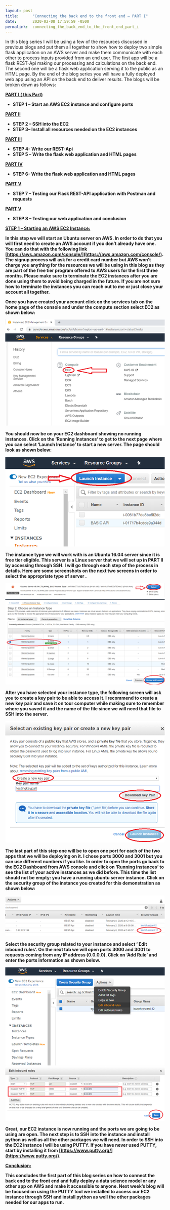 ```yaml
---
layout: post
title:      "Connecting the back end to the front end – PART I"
date:       2020-02-08 17:59:59 -0500
permalink:  connecting_the_back_end_to_the_front_end_part_i
---
```



In this blog series I will be using a few of the resources discussed in previous blogs and put them all together to show how to deploy two simple flask application on an AWS server and make them communicate with each other to process inputs provided from an end user. The first app will be a flask REST-Api making our processing and calculations on the back end. The second one will be a flask web application serving it to the public as an HTML page. By the end of the blog series you will have a fully deployed web app using an API on the back end to deliver results. The blogs will be broken down as follows:

<b><u>PART I ( this Part) </u>

* STEP 1 – Start an AWS EC2 instance and configure ports

<b><u>PART II</u>

* STEP 2 – SSH into the EC2 
* STEP 3– Install all resources needed on the EC2 instances

<b><u>PART III</u>

* STEP 4- Write our REST-Api 
* STEP 5 – Write the flask web application and HTML pages

<b><u>PART IV</u>

* STEP 6- Write the flask web application and HTML pages

<b><u>PART V</u>

* STEP 7 – Testing our Flask REST-API application with Postman and requests

<b><u>PART V</u>

* STEP 8 – Testing our web application and conclusion

<b><u>STEP 1 – Starting an AWS EC2 Instance: </u>

In this step we will start an Ubuntu server on AWS. In order to do that you will first need to create an AWS account if you don’t already have one. You can do that with the following link [https://aws.amazon.com/console/](https://aws.amazon.com/console/). The signup process will ask for a credit card number but AWS won’t charge you anything for the resources we will be using in this blog as they are part of the free tier program offered to AWS users for the first three months. Please make sure to terminate the EC2 instances after you are done using them to avoid being charged in the future. If you are not sure how to terminate the instances you can reach out to me or just close your account all together.

Once you have created your account click on the services tab on the home page of the console and under the compute section select EC2 as shown below:

![](img/104.png)

You should now be on your EC2 dashboard showing no running instances. Click on the ‘Running Instances’ to get to the next page where you can select ‘Launch Instance’ to start a new server. The page should look as shown below:

![](img/105.png)

The instance type we will work with is an Ubuntu 16.04 server since it is free tier eligible. This server is a Linux server that we will set up in PART II by accessing through SSH. I will go through each step of the process in details. Here are some screenshots on the next two screens in order to select the appropriate type of server . 

![](img/106.png)
![](img/107.png)

After you have selected your instance type, the following screen will ask you to create a key pair to be able to access it. I recommend to create a new key pair and save it on tour computer while making sure to remember where you saved it and the name of the file since we will need that file to SSH into the server.

![](img/108.png)

The last part of this step one will be to open one port for each of the two apps that we will be deploying on it. I chose ports 3000 and 3001 but you can use different numbers if you like. In order to open the ports go back to the EC2 Dashboard from AWS console and click on ‘Running instances’ to see the list of your active instances as we did before. This time the list should not be empty: you have a running ubuntu server instance.  Click on the security group of the instance you created for this demonstration as shown below:

![](img/109.png)

Select the security group related to your instance and select ‘ Edit inbound rules’.  On the next tab we will open ports 3000 and 3001 to requests coming from any IP address (0.0.0.0). Click on ‘Add Rule’ and enter the ports information as shown below. 

![](img/110.png)
![](img/111.png)

Great, our EC2 instance is now running and the ports we are going to be using are open. The next step is to SSH into the instance and install python as well as all the other packages we will need. In order to SSH into the EC2 instance I will be using PUTTY. If you have never used PUTTY, start by installing it from [https://www.putty.org/](https://www.putty.org/). 

<b><u>Conclusion: </u>

This concludes the first part of this blog series on how to connect the back end to the front end and fully deploy a data science model or any other app on AWS and make it accessible to anyone. Next week’s blog will be focused on using the PUTTY tool we installed to access our EC2 instance through SSH and install python as well the other packages needed for our apps to run.


